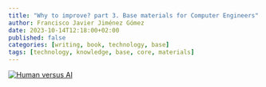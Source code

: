 ```yaml
---
title: "Why to improve? part 3. Base materials for Computer Engineers"
author: Francisco Javier Jiménez Gómez
date: 2023-10-14T12:18:00+02:00
published: false
categories: [writing, book, technology, base]
tags: [technology, knowledge, base, core, materials]
---
```


[![Human versus AI](human-versus-ai.png)](/assets/img/human-versus-ai.mp4 "Human versus AI")
